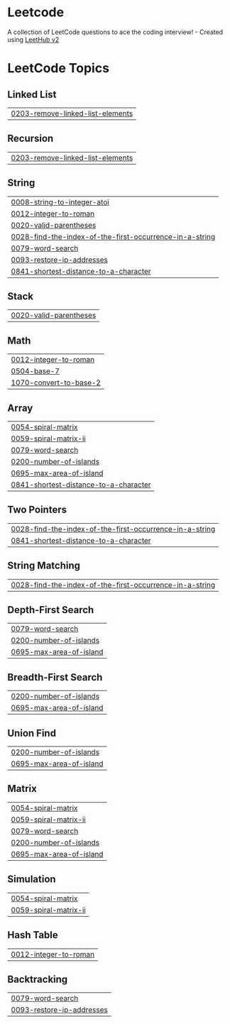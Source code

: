 # Leetcode
A collection of LeetCode questions to ace the coding interview! - Created using [LeetHub v2](https://github.com/arunbhardwaj/LeetHub-2.0)

<!---LeetCode Topics Start-->
# LeetCode Topics
## Linked List
|  |
| ------- |
| [0203-remove-linked-list-elements](https://github.com/kaviprashaadl/Leetcode/tree/master/0203-remove-linked-list-elements) |
## Recursion
|  |
| ------- |
| [0203-remove-linked-list-elements](https://github.com/kaviprashaadl/Leetcode/tree/master/0203-remove-linked-list-elements) |
## String
|  |
| ------- |
| [0008-string-to-integer-atoi](https://github.com/kaviprashaadl/Leetcode/tree/master/0008-string-to-integer-atoi) |
| [0012-integer-to-roman](https://github.com/kaviprashaadl/Leetcode/tree/master/0012-integer-to-roman) |
| [0020-valid-parentheses](https://github.com/kaviprashaadl/Leetcode/tree/master/0020-valid-parentheses) |
| [0028-find-the-index-of-the-first-occurrence-in-a-string](https://github.com/kaviprashaadl/Leetcode/tree/master/0028-find-the-index-of-the-first-occurrence-in-a-string) |
| [0079-word-search](https://github.com/kaviprashaadl/Leetcode/tree/master/0079-word-search) |
| [0093-restore-ip-addresses](https://github.com/kaviprashaadl/Leetcode/tree/master/0093-restore-ip-addresses) |
| [0841-shortest-distance-to-a-character](https://github.com/kaviprashaadl/Leetcode/tree/master/0841-shortest-distance-to-a-character) |
## Stack
|  |
| ------- |
| [0020-valid-parentheses](https://github.com/kaviprashaadl/Leetcode/tree/master/0020-valid-parentheses) |
## Math
|  |
| ------- |
| [0012-integer-to-roman](https://github.com/kaviprashaadl/Leetcode/tree/master/0012-integer-to-roman) |
| [0504-base-7](https://github.com/kaviprashaadl/Leetcode/tree/master/0504-base-7) |
| [1070-convert-to-base-2](https://github.com/kaviprashaadl/Leetcode/tree/master/1070-convert-to-base-2) |
## Array
|  |
| ------- |
| [0054-spiral-matrix](https://github.com/kaviprashaadl/Leetcode/tree/master/0054-spiral-matrix) |
| [0059-spiral-matrix-ii](https://github.com/kaviprashaadl/Leetcode/tree/master/0059-spiral-matrix-ii) |
| [0079-word-search](https://github.com/kaviprashaadl/Leetcode/tree/master/0079-word-search) |
| [0200-number-of-islands](https://github.com/kaviprashaadl/Leetcode/tree/master/0200-number-of-islands) |
| [0695-max-area-of-island](https://github.com/kaviprashaadl/Leetcode/tree/master/0695-max-area-of-island) |
| [0841-shortest-distance-to-a-character](https://github.com/kaviprashaadl/Leetcode/tree/master/0841-shortest-distance-to-a-character) |
## Two Pointers
|  |
| ------- |
| [0028-find-the-index-of-the-first-occurrence-in-a-string](https://github.com/kaviprashaadl/Leetcode/tree/master/0028-find-the-index-of-the-first-occurrence-in-a-string) |
| [0841-shortest-distance-to-a-character](https://github.com/kaviprashaadl/Leetcode/tree/master/0841-shortest-distance-to-a-character) |
## String Matching
|  |
| ------- |
| [0028-find-the-index-of-the-first-occurrence-in-a-string](https://github.com/kaviprashaadl/Leetcode/tree/master/0028-find-the-index-of-the-first-occurrence-in-a-string) |
## Depth-First Search
|  |
| ------- |
| [0079-word-search](https://github.com/kaviprashaadl/Leetcode/tree/master/0079-word-search) |
| [0200-number-of-islands](https://github.com/kaviprashaadl/Leetcode/tree/master/0200-number-of-islands) |
| [0695-max-area-of-island](https://github.com/kaviprashaadl/Leetcode/tree/master/0695-max-area-of-island) |
## Breadth-First Search
|  |
| ------- |
| [0200-number-of-islands](https://github.com/kaviprashaadl/Leetcode/tree/master/0200-number-of-islands) |
| [0695-max-area-of-island](https://github.com/kaviprashaadl/Leetcode/tree/master/0695-max-area-of-island) |
## Union Find
|  |
| ------- |
| [0200-number-of-islands](https://github.com/kaviprashaadl/Leetcode/tree/master/0200-number-of-islands) |
| [0695-max-area-of-island](https://github.com/kaviprashaadl/Leetcode/tree/master/0695-max-area-of-island) |
## Matrix
|  |
| ------- |
| [0054-spiral-matrix](https://github.com/kaviprashaadl/Leetcode/tree/master/0054-spiral-matrix) |
| [0059-spiral-matrix-ii](https://github.com/kaviprashaadl/Leetcode/tree/master/0059-spiral-matrix-ii) |
| [0079-word-search](https://github.com/kaviprashaadl/Leetcode/tree/master/0079-word-search) |
| [0200-number-of-islands](https://github.com/kaviprashaadl/Leetcode/tree/master/0200-number-of-islands) |
| [0695-max-area-of-island](https://github.com/kaviprashaadl/Leetcode/tree/master/0695-max-area-of-island) |
## Simulation
|  |
| ------- |
| [0054-spiral-matrix](https://github.com/kaviprashaadl/Leetcode/tree/master/0054-spiral-matrix) |
| [0059-spiral-matrix-ii](https://github.com/kaviprashaadl/Leetcode/tree/master/0059-spiral-matrix-ii) |
## Hash Table
|  |
| ------- |
| [0012-integer-to-roman](https://github.com/kaviprashaadl/Leetcode/tree/master/0012-integer-to-roman) |
## Backtracking
|  |
| ------- |
| [0079-word-search](https://github.com/kaviprashaadl/Leetcode/tree/master/0079-word-search) |
| [0093-restore-ip-addresses](https://github.com/kaviprashaadl/Leetcode/tree/master/0093-restore-ip-addresses) |
<!---LeetCode Topics End-->